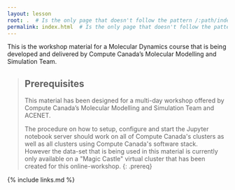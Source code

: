 ```yaml
---
layout: lesson
root: .  # Is the only page that doesn't follow the pattern /:path/index.html
permalink: index.html  # Is the only page that doesn't follow the pattern /:path/index.html
---
```


This is the workshop material for a Molecular Dynamics course that is being developed and delivered 
by Compute Canada’s Molecular Modelling and Simulation Team.

<!-- this is an html comment -->

> ## Prerequisites
>
> This material has been designed for a multi-day workshop offered by Compute Canada’s Molecular Modelling and Simulation Team and ACENET.
>
> The procedure on how to setup, configure and start the Jupyter notebook server should work on all 
> of Compute Canada's clusters as well as all clusters using Compute Canada's software stack.  
> However the data-set that is being used in this material is currently only available on a "Magic Castle"
> virtual cluster that has been created for this online-workshop.
{: .prereq}

{% include links.md %}
